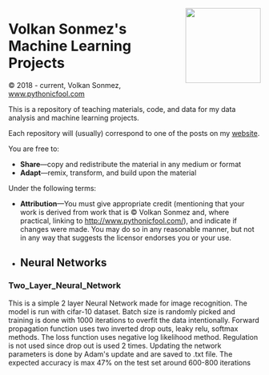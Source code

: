 <p>
  <a href="https://avatars.githubusercontent.com/u/30424551?v=4"><img width="150" align='right' src="https://avatars.githubusercontent.com/u/30424551?v=4"></a>
</p>



# Volkan Sonmez's Machine Learning Projects

© 2018 - current, Volkan Sonmez, www.pythonicfool.com

This is a repository of teaching materials, code, and data for my data analysis and machine learning projects.

Each repository will (usually) correspond to one of the posts on my [website](http://www.pythonicfool.com/).

You are free to:

* **Share**—copy and redistribute the material in any medium or format
* **Adapt**—remix, transform, and build upon the material

Under the following terms:

* **Attribution**—You must give appropriate credit (mentioning that your work is derived from work that is © Volkan Sonmez and, where practical, linking to http://www.pythonicfool.com/), and indicate if changes were made. You may do so in any reasonable manner, but not in any way that suggests the licensor endorses you or your use.

<p>


* ## Neural Networks

### Two_Layer_Neural_Network
This is a simple 2 layer Neural Network made for image recognition. The model is run with cifar-10 dataset.
Batch size is randomly picked and training is done with 1000 iterations to overfit the data intentionally. 
Forward propagation function uses two inverted drop outs, leaky relu, softmax methods. 
The loss function uses negative log likelihood method. Regulation is not used since drop out is used 2 times.
Updating the network parameters is done by Adam's update and are saved to .txt file.
The expected accuracy is max 47% on the test set around 600-800 iterations
